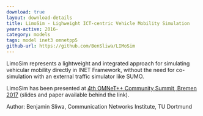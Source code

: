 ```yaml
---
download: true
layout: download-details
title: LimoSim - Lighweight ICT-centric Vehicle Mobility Simulation
years-active: 2016-
category: models
tags: model inet3 omnetpp5
github-url: https://github.com/BenSliwa/LIMoSim
---
```


LimoSim represents a lightweight and integrated approach for simulating
vehicular mobility directly in INET Framework, without the need for
co-simulation with an external traffic simulator like SUMO.

LimoSim has been presented at
[4th OMNeT++ Community Summit, Bremen 2017](https://summit.omnetpp.org/archive/2017/)
(slides and paper available behind the link).

Author: Benjamin Sliwa, Communication Networks Institute, TU Dortmund

